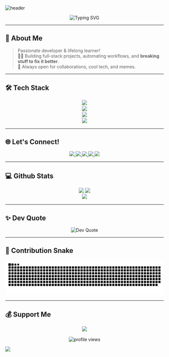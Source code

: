 <!-- HEADER ANIMATION -->
<img src="https://capsule-render.vercel.app/api?type=waving&color=gradient&height=200&section=header&text=Hey,%20I'm%20Ritik!%20👋&fontSize=40&fontAlign=60&fontColor=fff" alt="header"/>

<p align="center">
  <img src="https://readme-typing-svg.demolab.com?font=Fira+Code&size=28&pause=1000&center=true&vCenter=true&width=480&lines=Fullstack+Dev+%E2%9A%99%EF%B8%8F;Open+Source+Contributor+%E2%9C%A8;Cloud+Native+%E2%98%81%EF%B8%8F;Always+Learning+%F0%9F%92%A1" alt="Typing SVG" />
</p>

---

## 🚀 About Me

> Passionate developer & lifelong learner! <br>
> 🧑‍💻 Building full-stack projects, automating workflows, and **breaking stuff to fix it better**.  
> 🤝 Always open for collaborations, cool tech, and memes.

---

## 🛠️ Tech Stack

<p align="center">
  <!-- Frontend -->
  <img src="https://skillicons.dev/icons?i=html,css,js,react,vue,redux,tailwind,vite,nextjs,ejs" height="45"/>
  <br>
  <!-- Backend -->
  <img src="https://skillicons.dev/icons?i=nodejs,express,django,python,java,cpp,c" height="45"/>
  <br>
  <!-- Databases -->
  <img src="https://skillicons.dev/icons?i=mongodb,postgres,mysql,redis,prisma" height="45"/>
  <br>
  <!-- DevOps & Tools -->
  <img src="https://skillicons.dev/icons?i=docker,kubernetes,aws,vercel,netlify,git,github,postman,jenkins,vscode" height="45"/>
</p>

---

## 🌐 Let's Connect!

<p align="center">
  <a href="https://www.linkedin.com/in/ritikryadav96" target="_blank">
    <img src="https://img.shields.io/badge/LinkedIn-%230077B5.svg?&style=for-the-badge&logo=linkedin&logoColor=white"/>
  </a>
  <a href="https://twitter.com/your-profile" target="_blank">
    <img src="https://img.shields.io/badge/Twitter-%231DA1F2.svg?&style=for-the-badge&logo=twitter&logoColor=white"/>
  </a>
  <a href="https://instagram.com/btw_its_essei" target="_blank">
    <img src="https://img.shields.io/badge/Instagram-%23E4405F.svg?logo=Instagram&logoColor=white&style=for-the-badge"/>
  </a>
  <a href="https://your-portfolio.com" target="_blank">
    <img src="https://img.shields.io/badge/Portfolio-000000?style=for-the-badge&logo=react&logoColor=white"/>
  </a>
  <a href="mailto:ritikroshanyadav9696@gmail.com">
    <img src="https://img.shields.io/badge/Email-D14836?logo=gmail&logoColor=white&style=for-the-badge"/>
  </a>
</p>

---

## 💻 Github Stats

<div align="center">
  <img src="https://github-readme-stats.vercel.app/api?username=ritik-bit-by-bit&show_icons=true&theme=radical&hide_border=true" width="48%"/>
  <img src="https://github-readme-streak-stats.herokuapp.com?user=ritik-bit-by-bit&theme=radical&hide_border=true" width="48%"/>
  <br/>
  <img src="https://github-readme-stats.vercel.app/api/top-langs/?username=ritik-bit-by-bit&theme=radical&hide_border=true&layout=compact" width="48%"/>
</div>

---

## ✨ Dev Quote

<p align="center">
  <img src="https://quotes-github-readme.vercel.app/api?type=horizontal&theme=radical" alt="Dev Quote"/>
</p>

---

## 🐍 Contribution Snake

<picture>
  <source media="(prefers-color-scheme: dark)" srcset="https://raw.githubusercontent.com/ritik-bit-by-bit/ritik-bit-by-bit/output/github-snake-dark.svg" />
  <source media="(prefers-color-scheme: light)" srcset="https://raw.githubusercontent.com/ritik-bit-by-bit/ritik-bit-by-bit/output/github-snake.svg" />
  <img alt="github-snake" src="https://raw.githubusercontent.com/ritik-bit-by-bit/ritik-bit-by-bit/output/github-snake.svg" />
</picture>

---

## 💰 Support Me

<p align="center">
  <a href="https://buymeacoffee.com/9696588474@paytm" target="_blank">
    <img src="https://img.shields.io/badge/Buy%20Me%20a%20Coffee-ffdd00?style=for-the-badge&logo=buy-me-a-coffee&logoColor=black"/>
  </a>
</p>

<p align="center">
  <img src="https://visitcount.itsvg.in/api?id=ritik-bit-by-bit&icon=0&color=3" alt="profile views"/>
</p>

<!-- FOOTER ANIMATION -->
<img src="https://capsule-render.vercel.app/api?type=waving&color=gradient&height=120&section=footer"/>

<!-- Proudly created with GPRM ( https://gprm.itsvg.in ) -->
